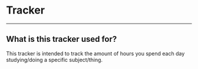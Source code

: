 # Tracker
---
## What is this tracker used for?
This tracker is intended to track the amount of hours you spend each day studying/doing a specific subject/thing.
